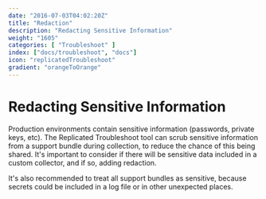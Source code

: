 ```yaml
---
date: "2016-07-03T04:02:20Z"
title: "Redaction"
description: "Redacting Sensitive Information"
weight: "1605"
categories: [ "Troubleshoot" ]
index: ["docs/troubleshoot", "docs"]
icon: "replicatedTroubleshoot"
gradient: "orangeToOrange"
---
```


# Redacting Sensitive Information

Production environments contain sensitive information (passwords, private keys, etc). The Replicated Troubleshoot tool can scrub sensitive information from a support bundle during collection, to reduce the chance of this being shared. It's important to consider if there will be sensitive data included in a custom collector, and if so, adding redaction.

It's also recommended to treat all support bundles as sensitive, because secrets could be included in a log file or in other unexpected places.
